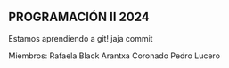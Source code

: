 ## PROGRAMACIÓN II 2024

Estamos aprendiendo a git! jaja commit

Miembros:
Rafaela Black
Arantxa Coronado
Pedro Lucero
